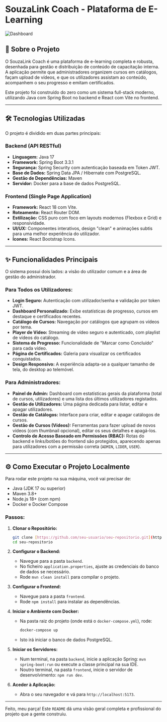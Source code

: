# SouzaLink Coach - Plataforma de E-Learning

![Dashboard](https://i.imgur.com/Qk2w4gV.png)

## 🚀 Sobre o Projeto

O SouzaLink Coach é uma plataforma de e-learning completa e robusta, desenhada para gestão e distribuição de conteúdo de capacitação interna. A aplicação permite que administradores organizem cursos em catálogos, façam upload de vídeos, e que os utilizadores assistam ao conteúdo, acompanhem o seu progresso e emitam certificados.

Este projeto foi construído do zero como um sistema full-stack moderno, utilizando Java com Spring Boot no backend e React com Vite no frontend.

---

## 🛠️ Tecnologias Utilizadas

O projeto é dividido em duas partes principais:

### **Backend (API RESTful)**
* **Linguagem:** Java 17
* **Framework:** Spring Boot 3.3.1
* **Segurança:** Spring Security com autenticação baseada em Token JWT.
* **Base de Dados:** Spring Data JPA / Hibernate com PostgreSQL.
* **Gestão de Dependências:** Maven
* **Servidor:** Docker para a base de dados PostgreSQL.

### **Frontend (Single Page Application)**
* **Framework:** React 18 com Vite.
* **Roteamento:** React Router DOM.
* **Estilização:** CSS puro com foco em layouts modernos (Flexbox e Grid) e responsividade.
* **UI/UX:** Componentes interativos, design "clean" e animações subtis para uma melhor experiência do utilizador.
* **Ícones:** React Bootstrap Icons.

---

## ✨ Funcionalidades Principais

O sistema possui dois lados: a visão do utilizador comum e a área de gestão do administrador.

### **Para Todos os Utilizadores:**
* **Login Seguro:** Autenticação com utilizador/senha e validação por token JWT.
* **Dashboard Personalizado:** Exibe estatísticas de progresso, cursos em destaque e certificados recentes.
* **Catálogo de Cursos:** Navegação por catálogos que agrupam os vídeos por tema.
* **Player de Vídeo:** Streaming de vídeo seguro e autenticado, com playlist de vídeos do catálogo.
* **Sistema de Progresso:** Funcionalidade de "Marcar como Concluído" para cada vídeo.
* **Página de Certificados:** Galeria para visualizar os certificados conquistados.
* **Design Responsivo:** A experiência adapta-se a qualquer tamanho de tela, do desktop ao telemóvel.

### **Para Administradores:**
* **Painel de Admin:** Dashboard com estatísticas gerais da plataforma (total de cursos, utilizadores) e uma lista dos últimos utilizadores registados.
* **Gestão de Utilizadores:** Uma página dedicada para listar, editar e apagar utilizadores.
* **Gestão de Catálogos:** Interface para criar, editar e apagar catálogos de cursos.
* **Gestão de Cursos (Vídeos):** Ferramentas para fazer upload de novos vídeos (com thumbnail opcional), editar os seus detalhes e apagá-los.
* **Controlo de Acesso Baseado em Permissões (RBAC):** Rotas do backend e links/botões do frontend são protegidos, aparecendo apenas para utilizadores com a permissão correta (`ADMIN`, `LIDER`, `USER`).

---

## ⚙️ Como Executar o Projeto Localmente

Para rodar este projeto na sua máquina, você vai precisar de:
* Java (JDK 17 ou superior)
* Maven 3.8+
* Node.js 18+ (com npm)
* Docker e Docker Compose

### **Passos:**

1.  **Clonar o Repositório:**
    ```sh
    git clone [https://github.com/seu-usuario/seu-repositorio.git](https://github.com/seu-usuario/seu-repositorio.git)
    cd seu-repositorio
    ```

2.  **Configurar o Backend:**
    * Navegue para a pasta `backend`.
    * No ficheiro `application.properties`, ajuste as credenciais do banco de dados se necessário.
    * Rode `mvn clean install` para compilar o projeto.

3.  **Configurar o Frontend:**
    * Navegue para a pasta `frontend`.
    * Rode `npm install` para instalar as dependências.

4.  **Iniciar o Ambiente com Docker:**
    * Na pasta raiz do projeto (onde está o `docker-compose.yml`), rode:
        ```sh
        docker-compose up
        ```
    * Isto irá iniciar o banco de dados PostgreSQL.

5.  **Iniciar os Servidores:**
    * Num terminal, na pasta `backend`, inicie a aplicação Spring: `mvn spring-boot:run` ou execute a classe principal na sua IDE.
    * Noutro terminal, na pasta `frontend`, inicie o servidor de desenvolvimento: `npm run dev`.

6.  **Aceder à Aplicação:**
    * Abra o seu navegador e vá para `http://localhost:5173`.

---

Feito, meu parça! Este `README` dá uma visão geral completa e profissional do projeto que a gente construiu.
